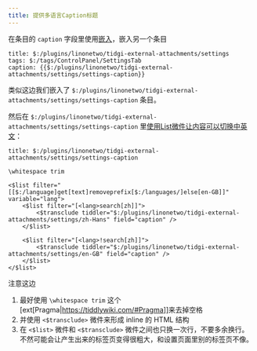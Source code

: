 ```yaml
---
title: 提供多语言Caption标题
---
```


在条目的 `caption` 字段里使用[嵌入](#%E5%B5%8C%E5%85%A5)，嵌入另一个条目

```tw5
title: $:/plugins/linonetwo/tidgi-external-attachments/settings
tags: $:/tags/ControlPanel/SettingsTab
caption: {{$:/plugins/linonetwo/tidgi-external-attachments/settings/settings-caption}}
```

类似这边我们嵌入了 `$:/plugins/linonetwo/tidgi-external-attachments/settings/settings-caption` 条目。

然后在 `$:/plugins/linonetwo/tidgi-external-attachments/settings/settings-caption` 里[使用List微件让内容可以切换中英文](#%E4%BD%BF%E7%94%A8List%E5%BE%AE%E4%BB%B6%E8%AE%A9%E5%86%85%E5%AE%B9%E5%8F%AF%E4%BB%A5%E5%88%87%E6%8D%A2%E4%B8%AD%E8%8B%B1%E6%96%87)：

```tw5
title: $:/plugins/linonetwo/tidgi-external-attachments/settings/settings-caption

\whitespace trim

<$list filter="[[$:/language]get[text]removeprefix[$:/languages/]else[en-GB]]" variable="lang">
	<$list filter="[<lang>search[zh]]">
		<$transclude tiddler="$:/plugins/linonetwo/tidgi-external-attachments/settings/zh-Hans" field="caption" />
	</$list>

	<$list filter="[<lang>!search[zh]]">
		<$transclude tiddler="$:/plugins/linonetwo/tidgi-external-attachments/settings/en-GB" field="caption" />
	</$list>
</$list>
```

注意这边

1. 最好使用 `\whitespace trim` 这个[ext[Pragma|<https://tiddlywiki.com/#Pragma>]]来去掉空格
1. 并使用 `<$transclude>` 微件来形成 inline 的 HTML 结构
1. 在 `<$list>` 微件和 `<$transclude>` 微件之间也只换一次行，不要多余换行。不然可能会让产生出来的标签页变得很粗大，和设置页面里别的标签页不像。